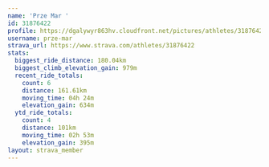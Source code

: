 ```yaml
---
name: 'Prze Mar '
id: 31876422
profile: https://dgalywyr863hv.cloudfront.net/pictures/athletes/31876422/22548952/4/large.jpg
username: prze-mar
strava_url: https://www.strava.com/athletes/31876422
stats:
  biggest_ride_distance: 180.04km
  biggest_climb_elevation_gain: 979m
  recent_ride_totals:
    count: 6
    distance: 161.61km
    moving_time: 04h 24m
    elevation_gain: 634m
  ytd_ride_totals:
    count: 4
    distance: 101km
    moving_time: 02h 53m
    elevation_gain: 395m
layout: strava_member
--- 
```

